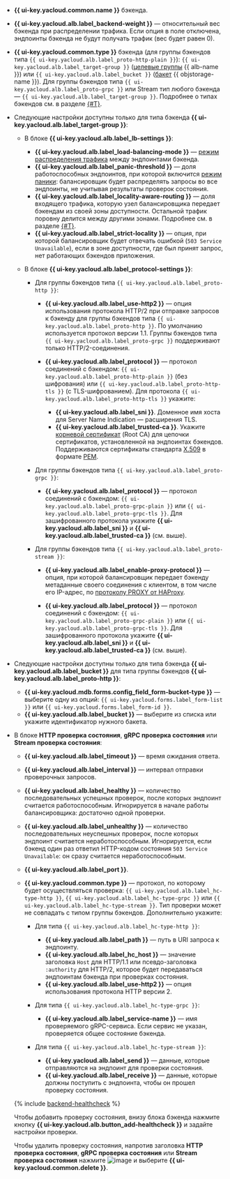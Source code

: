 * **{{ ui-key.yacloud.common.name }}** бэкенда.
* **{{ ui-key.yacloud.alb.label_backend-weight }}** — относительный вес бэкенда при распределении трафика. Если опция в поле отключена, эндпоинты бэкенда не будут получать трафик (вес будет равен 0).
* **{{ ui-key.yacloud.common.type }}** бэкенда (для группы бэкендов типа `{{ ui-key.yacloud.alb.label_proto-http-plain }}`): `{{ ui-key.yacloud.alb.label_target-group }}` ([целевые группы](../../application-load-balancer/concepts/target-group.md) {{ alb-name }}) или `{{ ui-key.yacloud.alb.label_bucket }}` ([бакет](../../storage/concepts/bucket.md) {{ objstorage-name }}). Для группы бэкендов типа `{{ ui-key.yacloud.alb.label_proto-grpc }}` или Stream тип любого бэкенда — `{{ ui-key.yacloud.alb.label_target-group }}`. Подробнее о типах бэкендов см. в разделе [{#T}](../../application-load-balancer/concepts/backend-group.md#types).

* Следующие настройки доступны только для типа бэкенда **{{ ui-key.yacloud.alb.label_target-group }}**:

  * В блоке **{{ ui-key.yacloud.alb.label_lb-settings }}**:
    
    * **{{ ui-key.yacloud.alb.label_load-balancing-mode }}** — [режим распределения трафика](../../application-load-balancer/concepts/backend-group.md#balancing-mode) между эндпоинтами бэкенда.
    * **{{ ui-key.yacloud.alb.label_panic-threshold }}** — доля работоспособных эндпоинтов, при которой включится [режим паники](../../application-load-balancer/concepts/backend-group.md#panic-mode): балансировщик будет распределять запросы во все эндпоинты, не учитывая результаты проверок состояния.
    * **{{ ui-key.yacloud.alb.label_locality-aware-routing }}** — доля входящего трафика, которую узел балансировщика передает бэкендам из своей зоны доступности. Остальной трафик поровну делится между другими зонами. Подробнее см. в разделе [{#T}](../../application-load-balancer/concepts/backend-group.md#locality).
    * **{{ ui-key.yacloud.alb.label_strict-locality }}** — опция, при которой балансировщик будет отвечать ошибкой (`503 Service Unavailable`), если в зоне доступности, где был принят запрос, нет работающих бэкендов приложения.
 
  * В блоке **{{ ui-key.yacloud.alb.label_protocol-settings }}**:
    
    * Для группы бэкендов типа `{{ ui-key.yacloud.alb.label_proto-http }}`:
      
      * **{{ ui-key.yacloud.alb.label_use-http2 }}** — опция использования протокола HTTP/2 при отправке запросов к бэкенду для группы бэкендов типа `{{ ui-key.yacloud.alb.label_proto-http }}`. По умолчанию используется протокол версии 1.1. Группы бэкендов типа `{{ ui-key.yacloud.alb.label_proto-grpc }}` поддерживают только HTTP/2-соединения.
      * **{{ ui-key.yacloud.alb.label_protocol }}** — протокол соединений с бэкендом: `{{ ui-key.yacloud.alb.label_proto-http-plain }}` (без шифрования) или `{{ ui-key.yacloud.alb.label_proto-http-tls }}` (с TLS-шифрованием). Для протокола `{{ ui-key.yacloud.alb.label_proto-http-tls }}` укажите:
        
        * **{{ ui-key.yacloud.alb.label_sni }}**. Доменное имя хоста для Server Name Indication — расширения TLS.
        * **{{ ui-key.yacloud.alb.label_trusted-ca }}**. Укажите [корневой сертификат](https://en.wikipedia.org/wiki/Root_certificate) (Root CA) для цепочки сертификатов, установленной на эндпоинтах бэкендов. Поддерживаются сертификаты стандарта [X.509](https://ru.wikipedia.org/wiki/X.509) в формате [PEM](https://ru.wikipedia.org/wiki/Почта_с_повышенной_секретностью).
    
    * Для группы бэкендов типа `{{ ui-key.yacloud.alb.label_proto-grpc }}`:

      * **{{ ui-key.yacloud.alb.label_protocol }}** — протокол соединений с бэкендом: `{{ ui-key.yacloud.alb.label_proto-grpc-plain }}` или `{{ ui-key.yacloud.alb.label_proto-grpc-tls }}`. Для зашифрованного протокола укажите **{{ ui-key.yacloud.alb.label_sni }}** и **{{ ui-key.yacloud.alb.label_trusted-ca }}** (см. выше).
    
    * Для группы бэкендов типа `{{ ui-key.yacloud.alb.label_proto-stream }}`:
      
      * **{{ ui-key.yacloud.alb.label_enable-proxy-protocol }}** — опция, при которой балансировщик передает бэкенду метаданные своего соединения с клиентом, в том числе его IP-адрес, по [протоколу PROXY от HAProxy](https://www.haproxy.org/download/1.9/doc/proxy-protocol.txt).
        
      * **{{ ui-key.yacloud.alb.label_protocol }}** — протокол соединений с бэкендом: `{{ ui-key.yacloud.alb.label_proto-grpc-plain }}` или `{{ ui-key.yacloud.alb.label_proto-grpc-tls }}`. Для зашифрованного протокола укажите **{{ ui-key.yacloud.alb.label_sni }}** и **{{ ui-key.yacloud.alb.label_trusted-ca }}** (см. выше).

* Следующие настройки доступны только для типа бэкенда **{{ ui-key.yacloud.alb.label_bucket }}** для типа группы бэкендов **{{ ui-key.yacloud.alb.label_proto-http }}**:

  * **{{ ui-key.yacloud.mdb.forms.config_field_form-bucket-type }}** — выберите одну из опций: `{{ ui-key.yacloud.forms.label_form-list }}` или `{{ ui-key.yacloud.forms.label_form-id }}`.
  * **{{ ui-key.yacloud.alb.label_bucket }}** — выберите из списка или укажите идентификатор нужного бакета.

* В блоке **HTTP проверка состояния**, **gRPC проверка состояния** или **Stream проверка состояния**:
  
  * **{{ ui-key.yacloud.alb.label_timeout }}** — время ожидания ответа.
  * **{{ ui-key.yacloud.alb.label_interval }}** — интервал отправки проверочных запросов.
  * **{{ ui-key.yacloud.alb.label_healthy }}** — количество последовательных успешных проверок, после которых эндпоинт считается работоспособным. Игнорируется в начале работы балансировщика: достаточно одной проверки.
  * **{{ ui-key.yacloud.alb.label_unhealthy }}** — количество последовательных неуспешных проверок, после которых эндпоинт считается неработоспособным. Игнорируется, если бэкенд один раз ответил HTTP-кодом состояния `503 Service Unavailable`: он сразу считается неработоспособным.
  * **{{ ui-key.yacloud.alb.label_port }}**.
  * **{{ ui-key.yacloud.common.type }}** — протокол, по которому будет осуществляться проверка: `{{ ui-key.yacloud.alb.label_hc-type-http }}`, `{{ ui-key.yacloud.alb.label_hc-type-grpc }}` или `{{ ui-key.yacloud.alb.label_hc-type-stream }}`. Тип проверки может не совпадать с типом группы бэкендов. Дополнительно укажите:
    
    * Для типа `{{ ui-key.yacloud.alb.label_hc-type-http }}`:
      
      * **{{ ui-key.yacloud.alb.label_path }}** — путь в URI запроса к эндпоинту.
      * **{{ ui-key.yacloud.alb.label_hc_host }}** — значение заголовка `Host` для HTTP/1.1 или псевдо-заголовка `:authority` для HTTP/2, которое будет передаваться эндпоинтам бэкенда при проверках состояния.
      * **{{ ui-key.yacloud.alb.label_use-http2 }}** — опция использования протокола HTTP версии 2.
     
    * Для типа `{{ ui-key.yacloud.alb.label_hc-type-grpc }}`:
      
      * **{{ ui-key.yacloud.alb.label_service-name }}** — имя проверяемого gRPC-сервиса. Если сервис не указан, проверяется общее состояние бэкенда.
     
    * Для типа `{{ ui-key.yacloud.alb.label_hc-type-stream }}`:
      
      * **{{ ui-key.yacloud.alb.label_send }}** — данные, которые отправляются на эндпоинт для проверки состояния.
      * **{{ ui-key.yacloud.alb.label_receive }}** — данные, которые должны поступить с эндпоинта, чтобы он прошел проверку состояния.
      
  {% include [backend-healthcheck](backend-healthcheck.md) %}

  Чтобы добавить проверку состояния, внизу блока бэкенда нажмите кнопку **{{ ui-key.yacloud.alb.button_add-healthcheck }}** и задайте настройки проверки.

  Чтобы удалить проверку состояния, напротив заголовка **HTTP проверка состояния**, **gRPC проверка состояния** или **Stream проверка состояния** нажмите ![image](../../_assets/console-icons/ellipsis.svg) и выберите **{{ ui-key.yacloud.common.delete }}**.
